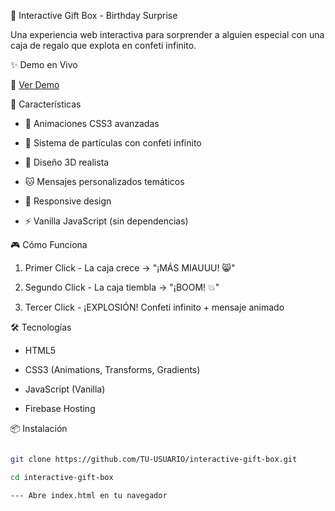 🎁 Interactive Gift Box - Birthday Surprise

Una experiencia web interactiva para sorprender a alguien especial con una caja de regalo que explota en confeti infinito.

✨ Demo en Vivo

🔗 [Ver Demo](TU-URL-DE-FIREBASE.web.app)

🎯 Características

- 🎨 Animaciones CSS3 avanzadas

- 🎊 Sistema de partículas con confeti infinito

- 💝 Diseño 3D realista

- 🐱 Mensajes personalizados temáticos

- 📱 Responsive design

- ⚡ Vanilla JavaScript (sin dependencias)

 🎮 Cómo Funciona

1. Primer Click - La caja crece → "¡MÁS MIAUUU! 😸"

2. Segundo Click - La caja tiembla → "¡BOOM! 💥"

3. Tercer Click - ¡EXPLOSIÓN! Confeti infinito + mensaje animado

 🛠️ Tecnologías

- HTML5

- CSS3 (Animations, Transforms, Gradients)

- JavaScript (Vanilla)

- Firebase Hosting

📦 Instalación

```bash

git clone https://github.com/TU-USUARIO/interactive-gift-box.git

cd interactive-gift-box

--- Abre index.html en tu navegador